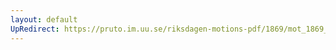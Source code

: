```yaml
---
layout: default
UpRedirect: https://pruto.im.uu.se/riksdagen-motions-pdf/1869/mot_1869__ak__232/mot_1869__ak__232-003.pdf
---
```

